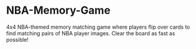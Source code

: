 # NBA-Memory-Game
4x4 NBA-themed memory matching game where players flip over cards to find matching pairs of NBA player images. Clear the board as fast as possible!
